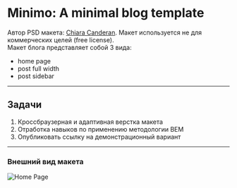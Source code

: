 # Minimo: A minimal blog template
Автор PSD макета: [Chiara Canderan](https://www.behance.net/chiaracanderan). Макет используется не для коммерческих целей (free license).  
Макет блога представляет собой 3 вида: 
* home page
* post full width
* post sidebar
_______
## Задачи
1. Кроссбраузерная и адаптивная верстка макета
2. Отработка навыков по применению методологии BEM
3. Опубликовать ссылку на демонстрационный вариант
_______
### Внешний вид макета
![Home Page](https://cdn.freebiesbug.com/wp-content/uploads/2016/03/minimo-full-image-580x3082.jpg)
